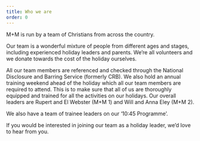 ```yaml
---
title: Who we are
order: 0
---
```


M+M is run by a team of Christians from across the country.

Our team is a wonderful mixture of people from different ages and stages,
including experienced holiday leaders and parents. We’re all volunteers and
we donate towards the cost of the holiday ourselves.

All our team members are referenced and checked through the National
Disclosure and Barring Service (formerly CRB). We also hold an annual training
weekend ahead of the holiday which all our team members are required to
attend. This is to make sure that all of us are thoroughly equipped and trained
for all the activities on our holidays. Our overall leaders are Rupert and El
Webster (M+M 1) and Will and Anna Eley (M+M 2).

We also have a team of trainee leaders on our ‘10:45 Programme’.

If you would be interested in joining our team as a holiday leader, we’d love to
hear from you.
